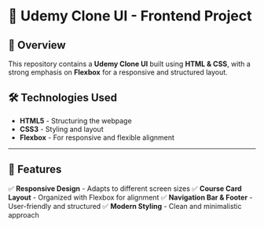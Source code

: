 # 🚀 Udemy Clone UI - Frontend Project

## 📌 Overview
This repository contains a **Udemy Clone UI** built using **HTML & CSS**, with a strong emphasis on **Flexbox** for a responsive and structured layout.

## 🛠️ Technologies Used
- **HTML5** - Structuring the webpage
- **CSS3** - Styling and layout
- **Flexbox** - For responsive and flexible alignment

---

## 📌 Features
✅ **Responsive Design** - Adapts to different screen sizes
✅ **Course Card Layout** - Organized with Flexbox for alignment
✅ **Navigation Bar & Footer** - User-friendly and structured
✅ **Modern Styling** - Clean and minimalistic approach


